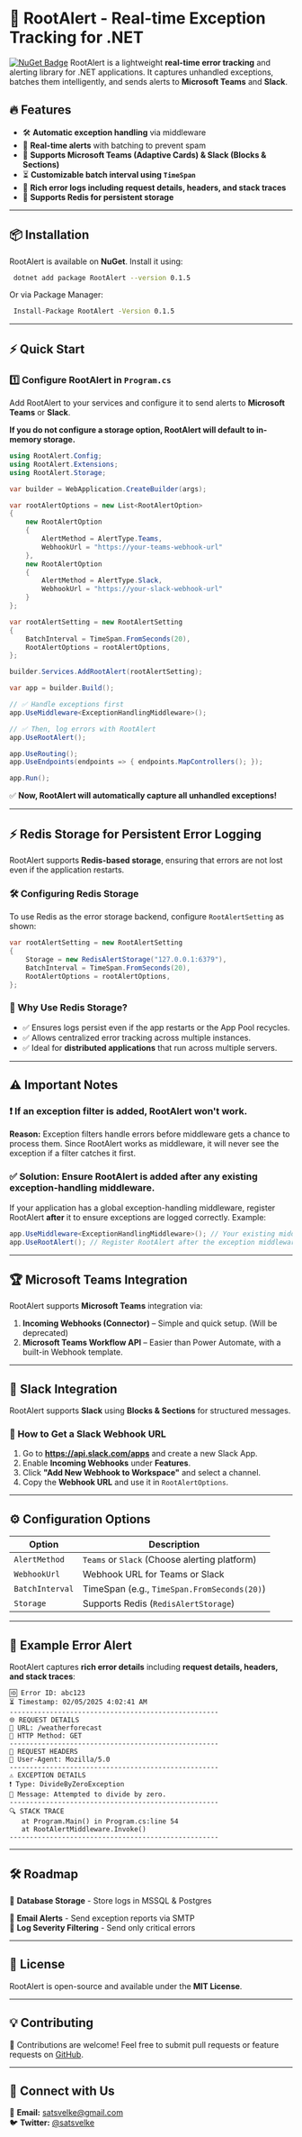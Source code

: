 # 🚀 RootAlert - Real-time Exception Tracking for .NET  
[![NuGet Badge](https://img.shields.io/nuget/v/RootAlert.svg)](https://www.nuget.org/packages/RootAlert/)
RootAlert is a lightweight **real-time error tracking** and alerting library for .NET applications. It captures unhandled exceptions, batches them intelligently, and sends alerts to **Microsoft Teams** and **Slack**.

## 🔥 Features  
- 🛠 **Automatic exception handling** via middleware  
- 🚀 **Real-time alerts** with batching to prevent spam  
- 📡 **Supports Microsoft Teams (Adaptive Cards) & Slack (Blocks & Sections)**  
- ⏳ **Customizable batch interval using `TimeSpan`**  
- 📩 **Rich error logs including request details, headers, and stack traces**  
- 🔗 **Supports Redis for persistent storage**

---

## 📦 Installation  
RootAlert is available on **NuGet**. Install it using:

```sh
 dotnet add package RootAlert --version 0.1.5
```

Or via Package Manager:
```sh
 Install-Package RootAlert -Version 0.1.5
```

---

## ⚡ Quick Start  

### **1️⃣ Configure RootAlert in `Program.cs`**  
Add RootAlert to your services and configure it to send alerts to **Microsoft Teams** or **Slack**.


**If you do not configure a storage option, RootAlert will default to in-memory storage.**

```csharp
using RootAlert.Config;
using RootAlert.Extensions;
using RootAlert.Storage;

var builder = WebApplication.CreateBuilder(args);

var rootAlertOptions = new List<RootAlertOption>
{
    new RootAlertOption
    {
        AlertMethod = AlertType.Teams,
        WebhookUrl = "https://your-teams-webhook-url"
    },
    new RootAlertOption
    {
        AlertMethod = AlertType.Slack,
        WebhookUrl = "https://your-slack-webhook-url"
    }
};

var rootAlertSetting = new RootAlertSetting
{
    BatchInterval = TimeSpan.FromSeconds(20),
    RootAlertOptions = rootAlertOptions,
};

builder.Services.AddRootAlert(rootAlertSetting);

var app = builder.Build();

// ✅ Handle exceptions first
app.UseMiddleware<ExceptionHandlingMiddleware>();

// ✅ Then, log errors with RootAlert
app.UseRootAlert();

app.UseRouting();
app.UseEndpoints(endpoints => { endpoints.MapControllers(); });

app.Run();
```

✅ **Now, RootAlert will automatically capture all unhandled exceptions!**  

---

## ⚡ Redis Storage for Persistent Error Logging
RootAlert supports **Redis-based storage**, ensuring that errors are not lost even if the application restarts.

### **🛠 Configuring Redis Storage**
To use Redis as the error storage backend, configure `RootAlertSetting` as shown:

```csharp
var rootAlertSetting = new RootAlertSetting
{
    Storage = new RedisAlertStorage("127.0.0.1:6379"),
    BatchInterval = TimeSpan.FromSeconds(20),
    RootAlertOptions = rootAlertOptions,
};
```

### **🔹 Why Use Redis Storage?**
- ✅ Ensures logs persist even if the app restarts or the App Pool recycles.
- ✅ Allows centralized error tracking across multiple instances.
- ✅ Ideal for **distributed applications** that run across multiple servers.


---

## ⚠️ Important Notes  

### **❗ If an exception filter is added, RootAlert won't work.**  
**Reason:** Exception filters handle errors before middleware gets a chance to process them. Since RootAlert works as middleware, it will never see the exception if a filter catches it first.

### **✅ Solution: Ensure RootAlert is added after any existing exception-handling middleware.**  
If your application has a global exception-handling middleware, register RootAlert **after** it to ensure exceptions are logged correctly. Example:

```csharp
app.UseMiddleware<ExceptionHandlingMiddleware>(); // Your existing middleware
app.UseRootAlert(); // Register RootAlert after the exception middleware
```

---
## 🏆 Microsoft Teams Integration  

RootAlert supports **Microsoft Teams** integration via:  
1. **Incoming Webhooks (Connector)** – Simple and quick setup. (Will be deprecated)  
2. **Microsoft Teams Workflow API** – Easier than Power Automate, with a built-in Webhook template.  

---

## 💬 Slack Integration  
RootAlert supports **Slack** using **Blocks & Sections** for structured messages.

### **🔹 How to Get a Slack Webhook URL**  
1. Go to **https://api.slack.com/apps** and create a new Slack App.  
2. Enable **Incoming Webhooks** under **Features**.  
3. Click **"Add New Webhook to Workspace"** and select a channel.  
4. Copy the **Webhook URL** and use it in `RootAlertOptions`.

---

## ⚙️ Configuration Options  
| Option          | Description                                   |
| --------------- | --------------------------------------------- |
| `AlertMethod`   | `Teams` or `Slack` (Choose alerting platform) |
| `WebhookUrl`    | Webhook URL for Teams or Slack                |
| `BatchInterval` | TimeSpan (e.g., `TimeSpan.FromSeconds(20)`)   |
| `Storage`       | Supports Redis (`RedisAlertStorage`)          |

---

## 🚨 Example Error Alert  
RootAlert captures **rich error details** including **request details, headers, and stack traces**:

```
🆔 Error ID: abc123
⏳ Timestamp: 02/05/2025 4:02:41 AM
----------------------------------------------------
🌐 REQUEST DETAILS
🔗 URL: /weatherforecast
📡 HTTP Method: GET
----------------------------------------------------
📩 REQUEST HEADERS
📝 User-Agent: Mozilla/5.0
----------------------------------------------------
⚠️ EXCEPTION DETAILS
❗ Type: DivideByZeroException
💬 Message: Attempted to divide by zero.
----------------------------------------------------
🔍 STACK TRACE
   at Program.Main() in Program.cs:line 54
   at RootAlertMiddleware.Invoke()
----------------------------------------------------
```

---

## 🛠 Roadmap  

🔹 **Database Storage** - Store logs in MSSQL & Postgres

🔹 **Email Alerts** - Send exception reports via SMTP  
🔹 **Log Severity Filtering** - Send only critical errors  

---

## 📜 License  
RootAlert is open-source and available under the **MIT License**.

---

## 💡 Contributing  
🚀 Contributions are welcome! Feel free to submit pull requests or feature requests on [GitHub](https://github.com/satsvelke/RootAlert).  

---

## 🔗 Connect with Us  
📧 **Email:**  satsvelke@gmail.com  
🐦 **Twitter:** [@satsvelke](https://twitter.com/satsvelke)  
